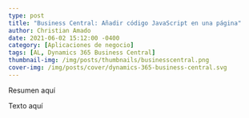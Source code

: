 ```yaml
---
type: post
title: "Business Central: Añadir código JavaScript en una página"
author: Christian Amado
date: 2021-06-02 15:12:00 -0400
category: [Aplicaciones de negocio]
tags: [AL, Dynamics 365 Business Central]
thumbnail-img: /img/posts/thumbnails/businesscentral.png
cover-img: /img/posts/cover/dynamics-365-business-central.svg
---
```


Resumen aquí 

<!--more-->

Texto aquí